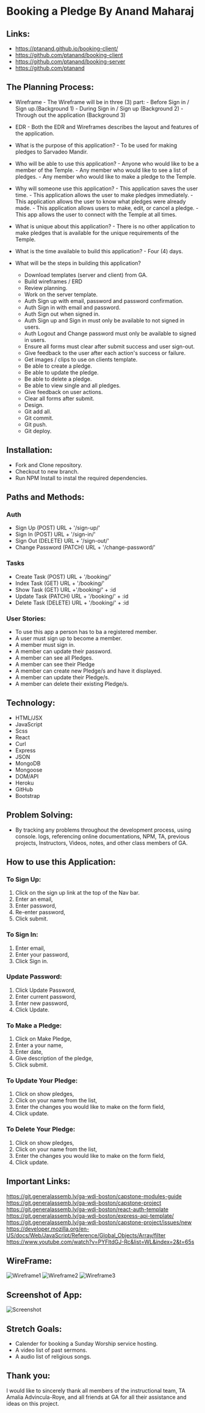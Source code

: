 # Booking a Pledge By Anand Maharaj

## Links:

- https://ptanand.github.io/booking-client/
- https://github.com/ptanand/booking-client
- https://github.com/ptanand/booking-server
- https://github.com/ptanand

## The Planning Process:

- Wireframe   - The Wireframe will be in three (3) part:
              - Before Sign in / Sign up.(Background 1)
              - During Sign in / Sign up (Background 2)
              - Through out the application (Background 3)

- EDR - Both the EDR and Wireframes describes the layout and features of the 
        application.

- What is the purpose of this application?
              - To be used for making pledges to Sarvadeo Mandir.

- Who will be able to use this application?
              - Anyone who would like to be a member of the Temple.
              - Any member who would like to see a list of pledges.
              - Any member who would like to make a pledge to the Temple.

- Why will someone use this application?
              - This application saves the user time.
              - This application allows the user to make pledges 
                immediately.
              - This application allows the user to know what pledges were 
                already made.
              - This application allows users to make, edit, or cancel a pledge.
              - This app allows the user to connect with the Temple at all times.

- What is unique about this application?
              - There is no other application to make pledges that is available 
                for the unique requirements of the Temple.

- What is the time available to build this application?
              - Four (4) days.

- What will be the steps in building this application?
  - Download templates (server and client) from GA.
  - Build wireframes / ERD
  - Review planning.
  - Work on the server template.
  - Auth Sign up with email, password and password confirmation.
  - Auth Sign in with email and password.
  - Auth Sign out when signed in.
  - Auth Sign up and Sign in must only be available to not signed in 
    users.
  - Auth Logout and Change password must only be available to 
    signed in users.
  - Ensure all forms must clear after submit success and user 
    sign-out.
  - Give feedback to the user after each action's success or failure.
  - Get images / clips to use on clients template.
  - Be able to create a pledge.
  - Be able to update the pledge.
  - Be able to delete a pledge.
  - Be able to view single and all pledges.
  - Give feedback on user actions.
  - Clear all forms after submit. 
  - Design.
  - Git add all.
  - Git commit.
  - Git push. 
  - Git deploy.

## Installation:
- Fork and Clone repository.
- Checkout to new branch.
- Run NPM Install to instal the required dependencies. 

## Paths and Methods:

### Auth
- Sign Up (POST) URL + '/sign-up/'
- Sign In (POST) URL + '/sign-in/'
- Sign Out (DELETE) URL + '/sign-out/'
- Change Password (PATCH) URL + '/change-password/'

### Tasks
- Create Task (POST) URL + '/booking/'
- Index Task (GET) URL + '/booking/'
- Show Task (GET) URL +'/booking/' + :id
- Update Task (PATCH) URL + '/booking/' + :id
- Delete Task (DELETE) URL + '/booking/' + :id

### User Stories:

- To use this app a person has to ba a registered member.
- A user must sign up to become a member.
- A member must sign in.
- A member can update their password.
- A member can see all Pledges.
- A member can see their Pledge
- A member can create new Pledge/s and have it displayed.
- A member can update their Pledge/s.
- A member can delete their existing Pledge/s.


## Technology:
- HTML/JSX
- JavaScript
- Scss
- React
- Curl
- Express
- JSON
- MongoDB
- Mongoose
- DOM/API
- Heroku
- GitHub
- Bootstrap

## Problem Solving:
- By tracking any problems throughout the development process, using console.
  logs, referencing online documentations, NPM, TA, previous projects, Instructors, Videos, notes, and other class members of GA.
 

## How to use this Application:

### To Sign Up:
1. Click on the sign up link at the top of the Nav bar.
2. Enter an email,
3. Enter password,
4. Re-enter password,
5. Click submit.

### To Sign In:
1. Enter email,
3. Enter your password,
4. Click Sign in.

### Update Password:
1. Click Update Password,
2. Enter current password,
3. Enter new password,
4. Click Update.

### To Make a Pledge:
1. Click on Make Pledge,
2. Enter a your name,
3. Enter date,
4. Give description of the pledge, 
5. Click submit.

### To Update Your Pledge:
1. Click on show pledges,
2. Click on your name from the list,
3. Enter the changes you would like to make on the form field,
4. Click update.

### To Delete Your Pledge:
1. Click on show pledges,
2. Click on your name from the list,
3. Enter the changes you would like to make on the form field,
4. Click update.

## Important Links:
https://git.generalassemb.ly/ga-wdi-boston/capstone-modules-guide
https://git.generalassemb.ly/ga-wdi-boston/capstone-project
https://git.generalassemb.ly/ga-wdi-boston/react-auth-template
https://git.generalassemb.ly/ga-wdi-boston/express-api-template/
https://git.generalassemb.ly/ga-wdi-boston/capstone-project/issues/new
https://developer.mozilla.org/en-US/docs/Web/JavaScript/Reference/Global_Objects/Array/filter
https://www.youtube.com/watch?v=PYFltdGJ-Rc&list=WL&index=2&t=65s

## WireFrame:
![Wireframe1](https://i.imgur.com/vNdf8Gq.jpg)
![Wireframe2](https://i.imgur.com/5QHJ45j.jpg)
![Wireframe3](https://i.imgur.com/54jrJH9.jpg)

## Screenshot of App:
![Screenshot](https://i.imgur.com/DbL8j40.jpg)

## Stretch Goals:

- Calender for booking a Sunday Worship service hosting. 
- A video list of past sermons.
- A audio list of religious songs.

## Thank you:

I would like to sincerely thank all members of the instructional team, TA Amalia Advincula-Roye, and all friends at GA for all their assistance and ideas on this project.
